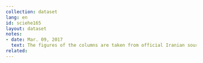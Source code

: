 ```yaml
---
collection: dataset
lang: en
id: sciehe165
layout: dataset
notes: 
- date: Mar. 09, 2017
  text: The figures of the columns are taken from official Iranian sources and they are unchanged from their original source. It should be noted that in some cases the total is not 100% and there is a minor percentage error.
related:
---
```

